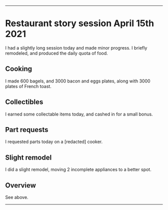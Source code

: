 
***

# Restaurant story session April 15th 2021

I had a slightly long session today and made minor progress. I briefly remodeled, and produced the daily quota of food.

## Cooking

I made 600 bagels, and 3000 bacon and eggs plates, along with 3000 plates of French toast.

## Collectibles

I earned some collectable items today, and cashed in for a small bonus.

## Part requests

I requested parts today on a [redacted] cooker.

## Slight remodel

I did a slight remodel, moving 2 incomplete appliances to a better spot.

## Overview

See above.

***

